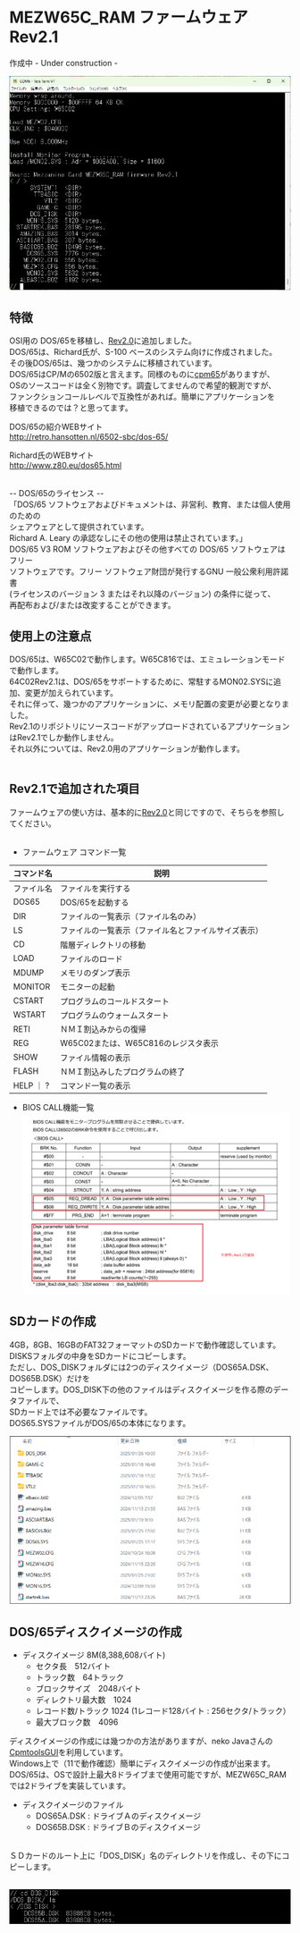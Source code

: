 # MEZW65C_RAM ファームウェア Rev2.1
作成中 - Under construction -<br>

![](photo/Rev2.1opening.png)

## 特徴
  OSI用の DOS/65を移植し、[Rev2.0](https://github.com/akih-san/MEZW65C_RAM-Rev2.0/tree/main)に追加しました。<br>
  DOS/65は、Richard氏が、S-100 ベースのシステム向けに作成されました。<br>
  その後DOS/65は、幾つかのシステムに移植されています。<br>
  DOS/65はCP/Mの6502版と言えます。同様のものに[cpm65](https://github.com/davidgiven/cpm65?tab=readme-ov-file)がありますが、<br>
  OSのソースコードは全く別物です。調査してませんので希望的観測ですが、<br>
  ファンクションコールレベルで互換性があれば。簡単にアプリケーションを<br>
  移植できるのでは？と思ってます。<br>
  
  DOS/65の紹介WEBサイト<br>
  http://retro.hansotten.nl/6502-sbc/dos-65/
  
  Richard氏のWEBサイト<br>
  http://www.z80.eu/dos65.html
  
  <br>
   -- DOS/65のライセンス --<br>
  「DOS/65 ソフトウェアおよびドキュメントは、非営利、教育、または個人使用のための<br>
  シェアウェアとして提供されています。<br>
  Richard A. Leary の承認なしにその他の使用は禁止されています。」<br>
  DOS/65 V3 ROM ソフトウェアおよびその他すべての DOS/65 ソフトウェアはフリー<br> 
  ソフトウェアです。フリー ソフトウェア財団が発行するGNU 一般公衆利用許諾書 <br>
  (ライセンスのバージョン 3 またはそれ以降のバージョン) の条件に従って、<br>
  再配布および/または改変することができます。<br>

## 使用上の注意点
DOS/65は、W65C02で動作します。W65C816では、エミュレーションモードで動作します。<br>
64C02Rev2.1は、DOS/65をサポートするために、常駐するMON02.SYSに追加、変更が加えられています。<br>
それに伴って、幾つかのアプリケーションに、メモリ配置の変更が必要となりました。<br>
Rev2.1のリポジトリにソースコードがアップロードされているアプリケーションはRev2.1でしか動作しません。<br>
それ以外については、Rev2.0用のアプリケーションが動作します。<br>
<br>

## Rev2.1で追加された項目
  ファームウェアの使い方は、基本的に[Rev2.0](https://github.com/akih-san/MEZW65C_RAM-Rev2.0)と同じですので、そちらを参照してください。<br>
<br>

- ファームウェア コマンド一覧

| コマンド名 | 説明                                            |
|-----------|-------------------------------------------------|
|ファイル名  |ファイルを実行する                                |
|DOS65      |DOS/65を起動する　　　　　　　　　　                |
|DIR        |ファイルの一覧表示（ファイル名のみ）                |
|LS 　      |ファイルの一覧表示（ファイル名とファイルサイズ表示）  |
|CD         |階層ディレクトリの移動                             |
|LOAD       |ファイルのロード                                  |
|MDUMP      |メモリのダンプ表示                                |
|MONITOR    |モニターの起動                                    |
|CSTART     |プログラムのコールドスタート                       |
|WSTART     |プログラムのウォームスタート                       |
|RETI       |ＮＭＩ割込みからの復帰                             |
|REG        |W65C02または、W65C816のレジスタ表示                |
|SHOW       |ファイル情報の表示                                |
|FLASH      |ＮＭＩ割込みしたプログラムの終了                    |
|HELP ｜ ?  | コマンド一覧の表示                                |

- BIOS CALL機能一覧
![](photo/bios_call.png)

  

## SDカードの作成
  4GB，8GB、16GBのFAT32フォーマットのSDカードで動作確認しています。<br>
  DISKSフォルダの中身をSDカードにコピーします。<br>
  ただし、DOS_DISKフォルダには2つのディスクイメージ（DOS65A.DSK、DOS65B.DSK）だけを<br>
  コピーします。DOS_DISK下の他のファイルはディスクイメージを作る際のデータファイルで、<br>
  SDカード上では不必要なファイルです。<br>
  DOS65.SYSファイルがDOS/65の本体になります。<br>

![](photo/SD_file.png)

## DOS/65ディスクイメージの作成
- ディスクイメージ 8M(8,388,608バイト)
  - セクタ長　512バイト
  - トラック数　64トラック
  - ブロックサイズ　2048バイト
  - ディレクトリ最大数　1024
  - レコード数/トラック 1024 (1レコード128バイト : 256セクタ/トラック）
  - 最大ブロック数　4096
    
ディスクイメージの作成には幾つかの方法がありますが、neko Javaさんの[CpmtoolsGUI](http://star.gmobb.jp/koji/cgi/wiki.cgi?page=CpmtoolsGUI)を利用しています。<br>
Windows上で（11で動作確認）簡単にディスクイメージの作成が出来ます。<br>
DOS/65は、OSで設計上最大8ドライブまで使用可能ですが、MEZW65C_RAMでは2ドライブを実装しています。<br>
  - ディスクイメージのファイル<br>
    - DOS65A.DSK : ドライブＡのディスクイメージ<br>
    - DOS65B.DSK : ドライブＢのディスクイメージ<br>
<br>
ＳＤカードのルート上に「DOS_DISK」名のディレクトリを作成し、その下にコピーします。<br>
<br>

![](photo/dskimage.png)



